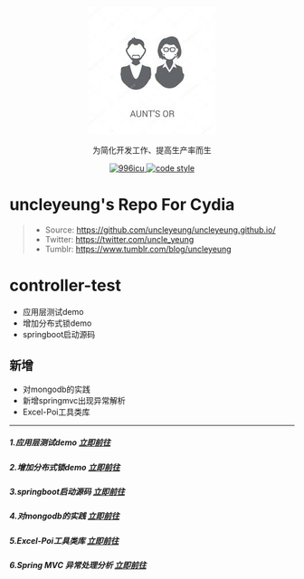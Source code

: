 <p align="center">
  <a href="https://github.com/uncleyeung">
   <img alt="Uncle-Yeong-Logo" src="https://raw.githubusercontent.com/uncleyeung/uncleyeung.github.io/master/web/img/logo1.jpg">
  </a>
</p>

<p align="center">
  为简化开发工作、提高生产率而生
</p>

<p align="center">
  
  <a href="https://github.com/996icu/996.ICU/blob/master/LICENSE">
    <img alt="996icu" src="https://img.shields.io/badge/license-NPL%20(The%20996%20Prohibited%20License)-blue.svg">
  </a>

  <a href="https://www.apache.org/licenses/LICENSE-2.0">
    <img alt="code style" src="https://img.shields.io/badge/license-Apache%202-4EB1BA.svg?style=flat-square">
  </a>
</p>

# uncleyeung's Repo For Cydia
> * Source: https://github.com/uncleyeung/uncleyeung.github.io/
> * Twitter: https://twitter.com/uncle_yeung
> * Tumblr: https://www.tumblr.com/blog/uncleyeung
# controller-test
+ 应用层测试demo 
+ 增加分布式锁demo 
+ springboot启动源码


## 新增
+ 对mongodb的实践
+ 新增springmvc出现异常解析
+ Excel-Poi工具类库
---
##### 1.应用层测试demo [立即前往](./src/main/java/com/uncle/controller/controller)
##### 2.增加分布式锁demo [立即前往](./src/main/java/com/uncle/controller/redisson)
##### 3.springboot启动源码 [立即前往](./src/main/java/com/uncle/loader)
##### 4.对mongodb的实践 [立即前往](./src/main/java/com/uncle/controller/mongo)
##### 5.Excel-Poi工具类库 [立即前往](./ExcelPoiUtil.md)
##### 6.Spring MVC 异常处理分析 [立即前往](./SpringmvcAnalysisException.md)